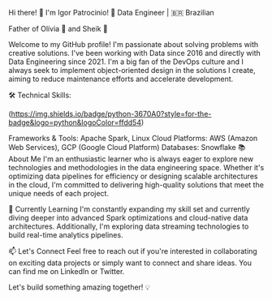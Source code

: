 Hi there! 👋 I'm Igor Patrocinio! 
🚀 Data Engineer | 🇧🇷 Brazilian

Father of Olívia 👧 and Sheik 🐶

Welcome to my GitHub profile! I'm passionate about solving problems with creative solutions.
I've been working with Data since 2016 and directly with Data Engineering since 2021. 
I'm a big fan of the DevOps culture and I always seek to implement object-oriented design in the solutions I create, aiming to reduce maintenance efforts and accelerate development.

🛠️ Technical Skills:

(https://img.shields.io/badge/python-3670A0?style=for-the-badge&logo=python&logoColor=ffdd54) 


Frameworks & Tools: Apache Spark, Linux
Cloud Platforms: AWS (Amazon Web Services), GCP (Google Cloud Platform)
Databases: Snowflake
📚 About Me
I'm an enthusiastic learner who is always eager to explore new technologies and methodologies in the data engineering space. Whether it's optimizing data pipelines for efficiency or designing scalable architectures in the cloud, I'm committed to delivering high-quality solutions that meet the unique needs of each project.

🌱 Currently Learning
I'm constantly expanding my skill set and currently diving deeper into advanced Spark optimizations and cloud-native data architectures. Additionally, I'm exploring data streaming technologies to build real-time analytics pipelines.

📫 Let's Connect
Feel free to reach out if you're interested in collaborating on exciting data projects or simply want to connect and share ideas. You can find me on LinkedIn or Twitter.

Let's build something amazing together! 💡
